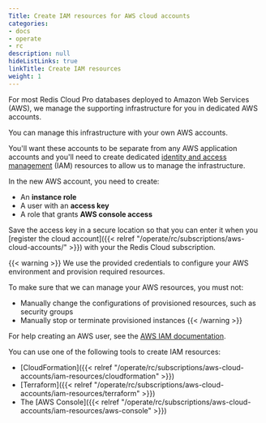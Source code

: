 ```yaml
---
Title: Create IAM resources for AWS cloud accounts
categories:
- docs
- operate
- rc
description: null
hideListLinks: true
linkTitle: Create IAM resources
weight: 1
---
```

For most Redis Cloud Pro databases deployed to Amazon Web Services (AWS), we manage the supporting infrastructure for you in dedicated AWS accounts.

You can manage this infrastructure with your own AWS accounts.  

You'll want these accounts to be separate from any AWS application accounts 
and you'll need to create dedicated [identity and access management](https://docs.aws.amazon.com/IAM/latest/UserGuide/introduction.html) (IAM) resources to allow us to manage the infrastructure.

In the new AWS account, you need to create:

- An **instance role**
- A user with an **access key**
- A role that grants **AWS console access**

Save the access key in a secure location so that you can enter it when you [register the cloud account]({{< relref "/operate/rc/subscriptions/aws-cloud-accounts/" >}}) with your the Redis Cloud subscription.

{{< warning >}}
We use the provided credentials to configure your AWS environment and provision required resources.

To make sure that we can manage your AWS resources, you must not:

- Manually change the configurations of provisioned resources, such as security groups
- Manually stop or terminate provisioned instances
{{< /warning >}}

For help creating an AWS user, see the [AWS IAM documentation](https://docs.aws.amazon.com/IAM/latest/UserGuide/id_credentials_access-keys.html).

You can use one of the following tools to create IAM resources:

- [CloudFormation]({{< relref "/operate/rc/subscriptions/aws-cloud-accounts/iam-resources/cloudformation" >}})
- [Terraform]({{< relref "/operate/rc/subscriptions/aws-cloud-accounts/iam-resources/terraform" >}})
- The [AWS Console]({{< relref "/operate/rc/subscriptions/aws-cloud-accounts/iam-resources/aws-console" >}})
